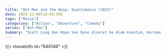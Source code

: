 ```yaml
---
title: "Ant-Man and the Wasp: Quantumania (2023)"
date: 2023-11-04T13:43:59Z
tags: ["Movie"]
categories: ["Action", "Adventure", "Comedy"]
series: ["Ant-Man"]
Summary: "Scott Lang dan Hope Van Dyne diseret ke Alam Kuantum, bersama dengan orang tua Hope dan putri Scott, Cassie. Bersama-sama mereka harus menemukan cara untuk melarikan diri, tapi rahasia apa yang disembunyikan ibu Hope? Dan siapa K yang misterius..."
---
```


<mux-player stream-type="on-demand"
src="https://kp3d-my.sharepoint.com/personal/ryoo_kp3d_onmicrosoft_com/_layouts/15/download.aspx?share=EYm8c7IPA15Dpan50Fi23VMBrkgbkSck8Rmvsq4MYtjikA" prefer-playback="mse" controls>

</mux-player>


{{< movieinfo id="640146" >}}

<script src="https://cdn.jsdelivr.net/npm/@mux/mux-player"></script>

 <script type="application/ld+json ">
{
"@context": "https://schema.org/",
"@type": "VideoObject",
"name": "Ant-Man and the Wasp: Quantumania",
"contentUrl": "https://stream.mux.com/AbCoiDWiAXmljESZydaTqJ1zK4Cr1yIl802VdPB00OgHE.m3u8",
"thumbnailUrl": "https://www.themoviedb.org/t/p/original/hmN91ACrWXzwFjLzEViRP8PDu21.jpg?width=314&fit_mode=preserve&time=25",
"uploadDate": "2023-11-04T13:43:59Z",
}

</script>